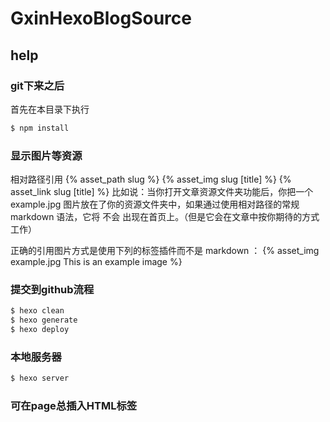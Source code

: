 # GxinHexoBlogSource

## help

### git下来之后
首先在本目录下执行
``` bash
$ npm install
```

### 显示图片等资源
相对路径引用
{% asset_path slug %}
{% asset_img slug [title] %}
{% asset_link slug [title] %}
比如说：当你打开文章资源文件夹功能后，你把一个 example.jpg 图片放在了你的资源文件夹中，如果通过使用相对路径的常规 markdown 语法，它将 不会 出现在首页上。（但是它会在文章中按你期待的方式工作）

正确的引用图片方式是使用下列的标签插件而不是 markdown ：
{% asset_img example.jpg This is an example image %}

### 提交到github流程
``` bash
$ hexo clean
$ hexo generate
$ hexo deploy
```

### 本地服务器
``` bash
$ hexo server
```

### 可在page总插入HTML标签

